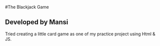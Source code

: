 #The Blackjack Game
## Developed by Mansi
Tried creating a little card game as one of my practice project using Html & JS.
